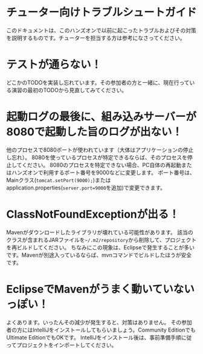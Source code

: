 チューター向けトラブルシュートガイド
==============================

このドキュメントは、このハンズオンで以前に起こったトラブルおよびその対策を説明するものです。チューターを担当する方は参考になさってください。

# テストが通らない！
どこかのTODOを実装し忘れています。その参加者の方と一緒に、現在行っている演習の最初のTODOから見直してみてください。

# 起動ログの最後に、組み込みサーバーが8080で起動した旨のログが出ない！
他のプロセスで8080ポートが使われています（大体はアプリケーションの停止し忘れ）。
8080を使っているプロセスが特定できるならば、そのプロセスを停止してください。
8080のプロセスを特定できない場合、PC自体の再起動またはハンズオンで利用するポート番号を9000などに変更します。
ポート番号は、Mainクラス(`tomcat.setPort(9000);`)またはapplication.properties(`server.port=9000`を追加)で変更できます。

# ClassNotFoundExceptionが出る！
Mavenがダウンロードしたライブラリが壊れている可能性があります。
該当のクラスが含まれるJARファイルを`~/.m2/repository`から削除して、プロジェクトを再ビルドしてください。
ちなみにこの現象は、Eclipseで発生することが多いです。Mavenが別途入っているならば、mvnコマンドでビルドしたほうが安全です。

# EclipseでMavenがうまく動いていないっぽい！
よくあります。いったんその減少が発生すると、対策はありません。
その参加者の方にはIntelliJをインストールしてもらいましょう。Community EditionでもUltimate EditionでもOKです。
IntelliJをインストール後は、事前準備手順に従ってプロジェクトをインポートしてください。
